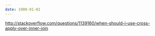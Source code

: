 ```yaml
---
date: 1900-01-01
---
```



http://stackoverflow.com/questions/1139160/when-should-i-use-cross-apply-over-inner-join
